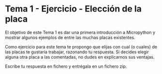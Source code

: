 # Tema 1 - Ejercicio - Elección de la placa

El objetivo de este Tema 1 es dar una primera introducción a Micropython y mostrar algunos ejemplos de entre las muchas placas existentes.

Como ejercicio para este tema te propongo que elijas con cual (o cuales) de las placas te gustaría trabajar, razonando tu respuesta. Si decides elegir alguna otra placa a las comentadas, no dudes en explicarnos sus ventajas.

Escribe tu respuesta en fichero y entrégala en un fichero zip.
